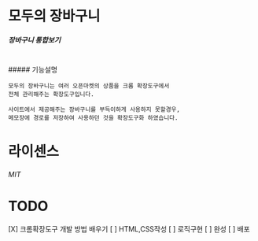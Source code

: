 # 모두의 장바구니

##### 장바구니 통합보기

<br>
##### 기능설명

```
모두의 장바구니는 여러 오픈마켓의 상품을 크롬 확장도구에서
전체 관리해주는 확장도구입니다.

사이트에서 제공해주는 장바구니를 부득이하게 사용하지 못할경우,
메모장에 경로를 저장하여 사용하던 것을 확장도구화 하였습니다.
```

# 라이센스

###### MIT

# TODO

[X] 크롬확장도구 개발 방법 배우기
[ ] HTML,CSS작성
[ ] 로직구현
[ ] 완성
[ ] 배포
